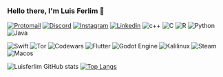### Hello there, I'm Luis Ferlim 👋
  
[![Protomail](https://img.shields.io/badge/ProtonMail-8B89CC?style=for-the-badge&logo=protonmail&logoColor=white)](luisfernandolim.pi@protonmail.com)
[![Discord](https://img.shields.io/badge/Discord-7289DA?style=for-the-badge&logo=discord&logoColor=white)](Deadin...#8667)
[![Instagram](https://img.shields.io/badge/Instagram-E4405F?style=for-the-badge&logo=instagram&logoColor=white)](https://www.instagram.com/luis_ferlim/)
[![Linkedin](https://img.shields.io/badge/LinkedIn-0077B5?style=for-the-badge&logo=linkedin&logoColor=white)](https://br.linkedin.com/in/luis-lima-100508237?trk=people-guest_people_search-card)
![c++](https://img.shields.io/badge/C%2B%2B-00599C?style=for-the-badge&logo=c%2B%2B&logoColor=white)
![C](https://img.shields.io/badge/C-00599C?style=for-the-badge&logo=c&logoColor=white)
![R](https://img.shields.io/badge/R-276DC3?style=for-the-badge&logo=r&logoColor=white)
![Python](https://img.shields.io/badge/Python-14354C?style=for-the-badge&logo=python&logoColor=white)
![Java](https://img.shields.io/badge/java-%23ED8B00.svg?style=for-the-badge&logo=java&logoColor=white)

![Swift](https://img.shields.io/badge/Swift-FA7343?style=for-the-badge&logo=swift&logoColor=white)
![Tor](https://img.shields.io/badge/Tor-7D4698?style=for-the-badge&logo=Tor-Browser&logoColor=white)
![Codewars](https://img.shields.io/badge/Codewars-B1361E?style=for-the-badge&logo=codewars&logoColor=grey)
![Flutter](https://img.shields.io/badge/Flutter-%2302569B.svg?style=for-the-badge&logo=Flutter&logoColor=white)
![Godot Engine](https://img.shields.io/badge/GODOT-%23FFFFFF.svg?style=for-the-badge&logo=godot-engine)
![Kalilinux](https://img.shields.io/badge/Kali_Linux-557C94?style=for-the-badge&logo=kali-linux&logoColor=white)
![Steam](https://img.shields.io/badge/Steam-000000?style=for-the-badge&logo=steam&logoColor=white)
![Macos](https://img.shields.io/badge/mac%20os-000000?style=for-the-badge&logo=apple&logoColor=white)

![Luisferlim GitHub stats](https://github-readme-stats.vercel.app/api?username=Luisferlim&show_icons=true&theme=gotham)
[![Top Langs](https://github-readme-stats.vercel.app/api/top-langs/?username=Luisferlim&layout=compact)](https://github.com/Luisferlim/github-readme-stats)

